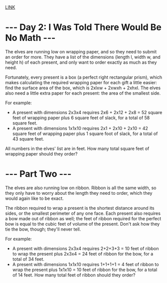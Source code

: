 [LINK](https://adventofcode.com/2015/day/2)

# --- Day 2: I Was Told There Would Be No Math ---
The elves are running low on wrapping paper, and so they need to submit an order for more. They have a list of the dimensions (length l, width w, and height h) of each present, and only want to order exactly as much as they need.

Fortunately, every present is a box (a perfect right rectangular prism), which makes calculating the required wrapping paper for each gift a little easier: find the surface area of the box, which is 2xlxw + 2xwxh + 2xhxl. The elves also need a little extra paper for each present: the area of the smallest side.

For example:

- A present with dimensions 2x3x4 requires 2x6 + 2x12 + 2x8 = 52 square feet of wrapping paper plus 6 square feet of slack, for a total of 58 square feet.
- A present with dimensions 1x1x10 requires 2x1 + 2x10 + 2x10 = 42 square feet of wrapping paper plus 1 square foot of slack, for a total of 43 square feet.

All numbers in the elves' list are in feet. How many total square feet of wrapping paper should they order?

# --- Part Two ---
The elves are also running low on ribbon. Ribbon is all the same width, so they only have to worry about the length they need to order, which they would again like to be exact.

The ribbon required to wrap a present is the shortest distance around its sides, or the smallest perimeter of any one face. Each present also requires a bow made out of ribbon as well; the feet of ribbon required for the perfect bow is equal to the cubic feet of volume of the present. Don't ask how they tie the bow, though; they'll never tell.

For example:

- A present with dimensions 2x3x4 requires 2+2+3+3 = 10 feet of ribbon to wrap the present plus 2x3x4 = 24 feet of ribbon for the bow, for a total of 34 feet.
- A present with dimensions 1x1x10 requires 1+1+1+1 = 4 feet of ribbon to wrap the present plus 1x1x10 = 10 feet of ribbon for the bow, for a total of 14 feet.
How many total feet of ribbon should they order?
